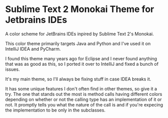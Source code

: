# Sublime Text 2 Monokai Theme for Jetbrains IDEs
A color scheme for JetBrains IDEs inpired by Sublime Text 2's Monokai.

This color theme primarily targets Java and Python and I've used it on IntelliJ IDEA and PyCharm.

I found this theme many years ago for Eclipse and I never found anything that was as good as this, so I ported it over to IntelliJ and fixed a bunch of issues.

It's my main theme, so I'll always be fixing stuff in case IDEA breaks it.

It has some unique features I don't often find in other themes, so give it a try. The one that stands out the most is method calls having different colors depending on whether or not the calling type has an implementation of it or not. It promptly tells you what the nature of the call is and if you're expecing the implementation to be only in the subclasses.

